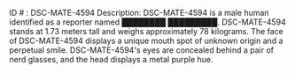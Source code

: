 ID # : DSC-MATE-4594
Description: DSC-MATE-4594 is a male human identified as a reporter named ████████ █████████. DSC-MATE-4594 stands at 1.73 meters tall and weighs approximately 78 kilograms. The face of DSC-MATE-4594 displays a unique mouth spot of unknown origin and a perpetual smile. DSC-MATE-4594's eyes are concealed behind a pair of nerd glasses, and the head displays a metal purple hue.